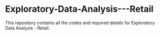 # Exploratory-Data-Analysis---Retail
This repository contains all the codes and required details for Exploratory Data Analysis - Retail. 
